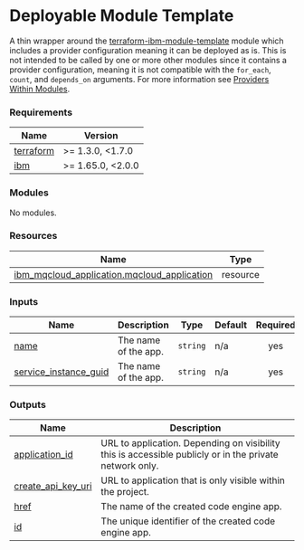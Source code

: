 <!-- Update the title -->
# Deployable Module Template

<!-- Update the below text with the name of the module  -->

A thin wrapper around the [terraform-ibm-module-template](../../) module which includes a provider configuration meaning it can be deployed as is.
This is not intended to be called by one or more other modules since it contains a provider configuration, meaning it is not compatible with the `for_each`, `count`, and `depends_on` arguments. For more information see [Providers Within Modules](https://developer.hashicorp.com/terraform/language/modules/develop/providers).

<!-- The following content is automatically populated by the pre-commit hook -->
<!-- BEGINNING OF PRE-COMMIT-TERRAFORM DOCS HOOK -->
### Requirements

| Name | Version |
|------|---------|
| <a name="requirement_terraform"></a> [terraform](#requirement\_terraform) | >= 1.3.0, <1.7.0 |
| <a name="requirement_ibm"></a> [ibm](#requirement\_ibm) | >= 1.65.0, <2.0.0 |

### Modules

No modules.

### Resources

| Name | Type |
|------|------|
| [ibm_mqcloud_application.mqcloud_application](https://registry.terraform.io/providers/ibm-cloud/ibm/latest/docs/resources/mqcloud_application) | resource |

### Inputs

| Name | Description | Type | Default | Required |
|------|-------------|------|---------|:--------:|
| <a name="input_name"></a> [name](#input\_name) | The name of the app. | `string` | n/a | yes |
| <a name="input_service_instance_guid"></a> [service\_instance\_guid](#input\_service\_instance\_guid) | The name of the app. | `string` | n/a | yes |

### Outputs

| Name | Description |
|------|-------------|
| <a name="output_application_id"></a> [application\_id](#output\_application\_id) | URL to application. Depending on visibility this is accessible publicly or in the private network only. |
| <a name="output_create_api_key_uri"></a> [create\_api\_key\_uri](#output\_create\_api\_key\_uri) | URL to application that is only visible within the project. |
| <a name="output_href"></a> [href](#output\_href) | The name of the created code engine app. |
| <a name="output_id"></a> [id](#output\_id) | The unique identifier of the created code engine app. |
<!-- END OF PRE-COMMIT-TERRAFORM DOCS HOOK -->
